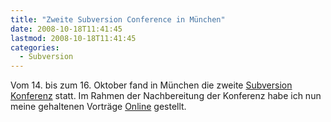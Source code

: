 ```yaml
---
title: "Zweite Subversion Conference in München"
date: 2008-10-18T11:41:45
lastmod: 2008-10-18T11:41:45
categories:
  - Subversion
---
```

Vom 14. bis zum 16. Oktober fand in München die zweite <a href="http://www.subconf.de">Subversion Konferenz</a> statt. Im Rahmen der Nachbereitung der Konferenz habe ich nun meine gehaltenen Vorträge <a href="http://www.soebes.de/public/lectures.de.html">Online</a> gestellt.
